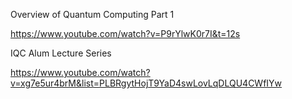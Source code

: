 Overview of Quantum Computing Part 1

https://www.youtube.com/watch?v=P9rYlwK0r7I&t=12s

IQC Alum Lecture Series

https://www.youtube.com/watch?v=xg7e5ur4brM&list=PLBRgytHojT9YaD4swLovLqDLQU4CWfIYw
